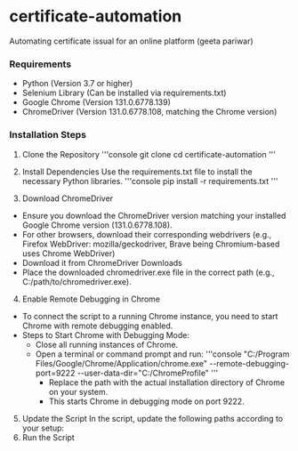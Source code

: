 # certificate-automation
Automating certificate issual for an online platform (geeta pariwar)

### Requirements
- Python (Version 3.7 or higher)
- Selenium Library (Can be installed via requirements.txt)
- Google Chrome (Version 131.0.6778.139)
- ChromeDriver (Version 131.0.6778.108, matching the Chrome version)

### Installation Steps

1. Clone the Repository
'''console
git clone <repository-link>
cd certificate-automation
'''

2. Install Dependencies
   Use the requirements.txt file to install the necessary Python libraries.
'''console
pip install -r requirements.txt
'''

3. Download ChromeDriver
- Ensure you download the ChromeDriver version matching your installed Google Chrome version (131.0.6778.108).
- For other browsers, download their corresponding webdrivers (e.g., Firefox WebDriver: mozilla/geckodriver, Brave being Chromium-based uses Chrome WebDriver)
- Download it from ChromeDriver Downloads
- Place the downloaded chromedriver.exe file in the correct path (e.g., C:/path/to/chromedriver.exe).

4. Enable Remote Debugging in Chrome
- To connect the script to a running Chrome instance, you need to start Chrome with remote debugging enabled.
- Steps to Start Chrome with Debugging Mode:
    - Close all running instances of Chrome.
    - Open a terminal or command prompt and run:
    '''console
    "C:/Program Files/Google/Chrome/Application/chrome.exe" --remote-debugging-port=9222 --user-data-dir="C:/ChromeProfile"
    '''
      - Replace the path with the actual installation directory of Chrome on your system.
      - This starts Chrome in debugging mode on port 9222.

5. Update the Script
   In the script, update the following paths according to your setup:
7. Run the Script
